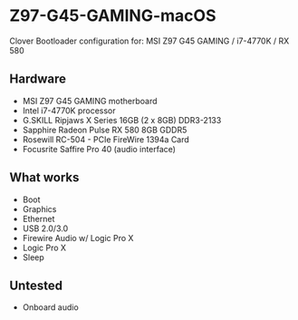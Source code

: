 # Z97-G45-GAMING-macOS
Clover Bootloader configuration for:
MSI Z97 G45 GAMING / i7-4770K / RX 580

## Hardware
- MSI Z97 G45 GAMING motherboard
- Intel i7-4770K processor
- G.SKILL Ripjaws X Series 16GB (2 x 8GB) DDR3-2133
- Sapphire Radeon Pulse RX 580 8GB GDDR5
- Rosewill RC-504 - PCIe FireWire 1394a Card
- Focusrite Saffire Pro 40 (audio interface)

## What works
- Boot
- Graphics
- Ethernet
- USB 2.0/3.0
- Firewire Audio w/ Logic Pro X
- Logic Pro X
- Sleep

## Untested
- Onboard audio
